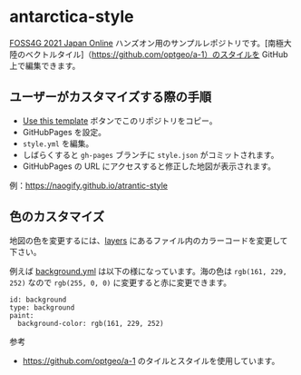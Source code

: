 # antarctica-style


[FOSS4G 2021 Japan Online](https://www.osgeo.jp/events/foss4g-2021/foss4g-2021-japan-online) ハンズオン用のサンプルレポジトリです。[南極大陸のベクトルタイル]（https://github.com/optgeo/a-1）のスタイルを GitHub 上で編集できます。


## ユーザーがカスタマイズする際の手順

* [Use this template](https://github.com/naogify/basic/generate) ボタンでこのリポジトリをコピー。
* GitHubPages を設定。
* `style.yml` を編集。
* しばらくすると `gh-pages` ブランチに `style.json` がコミットされます。
* GitHubPages の URL にアクセスすると修正した地図が表示されます。

例：https://naogify.github.io/atrantic-style

## 色のカスタマイズ

地図の色を変更するには、[layers](./layers) にあるファイル内のカラーコードを変更して下さい。

例えば [background.yml](./layers/background.yml) は以下の様になっています。海の色は `rgb(161, 229, 252)` なので `rgb(255, 0, 0)` に変更すると赤に変更できます。

```
id: background
type: background
paint: 
  background-color: rgb(161, 229, 252)
```

参考
- https://github.com/optgeo/a-1 のタイルとスタイルを使用しています。
